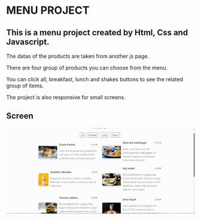 <h1> MENU PROJECT </h1>

<h2>This is a menu project created by Html, Css and Javascript. </h2>

The datas of the products are taken from another js page.

There are four group of products you can choose from the menu.

You can click all, breakfast, lunch and shakes buttons to see the related group of items.

The project is also responsive for small screens.

<h2>Screen </h2>

![](video.gif)